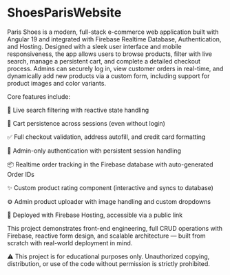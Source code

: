 # ShoesParisWebsite
Paris Shoes is a modern, full-stack e-commerce web application built with Angular 19 and integrated with Firebase Realtime Database, Authentication, and Hosting. Designed with a sleek user interface and mobile responsiveness, the app allows users to browse products, filter with live search, manage a persistent cart, and complete a detailed checkout process. Admins can securely log in, view customer orders in real-time, and dynamically add new products via a custom form, including support for product images and color variants.

Core features include:

🔎 Live search filtering with reactive state handling

🛒 Cart persistence across sessions (even without login)

✅ Full checkout validation, address autofill, and credit card formatting

🔐 Admin-only authentication with persistent session handling

📦 Realtime order tracking in the Firebase database with auto-generated Order IDs

✨ Custom product rating component (interactive and syncs to database)

⚙️ Admin product uploader with image handling and custom dropdowns

🚀 Deployed with Firebase Hosting, accessible via a public link

This project demonstrates front-end engineering, full CRUD operations with Firebase, reactive form design, and scalable architecture — built from scratch with real-world deployment in mind.

⚠️ This project is for educational purposes only. Unauthorized copying, distribution, or use of the code without permission is strictly prohibited.
